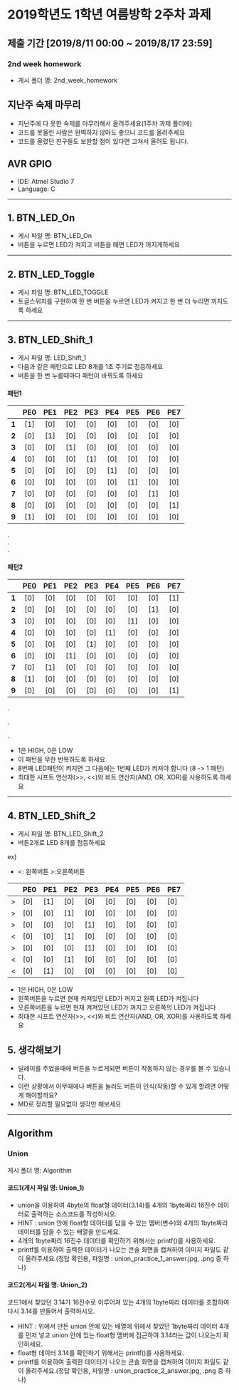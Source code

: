# 2019학년도 1학년 여름방학 2주차 과제

## 제출 기간 [2019/8/11 00:00 ~ 2019/8/17 23:59]

### 2nd week homework
* 게시 폴더 명: 2nd_week_homework

## 지난주 숙제 마무리

- 지난주에 다 못한 숙제를 마무리해서 올려주세요(1주차 과제 폴더에)
- 코드를 못올린 사람은 완벽하지 않아도 좋으니 코드를 올려주세요
- 코드를 올렸던 친구들도 보완할 점이 있다면 고쳐서 올려도 됩니다.

## AVR GPIO 

* IDE: Atmel Studio 7
* Language: C
-------------
## 1. BTN_LED_On
* 게시 파일 명: BTN_LED_On
* 버튼을 누르면 LED가 켜지고 버튼을 뗴면 LED가 꺼지게하세요
-------------
## 2. BTN_LED_Toggle
* 게시 파일 명: BTN_LED_TOGGLE
* 토글스위치를 구현하여 한 번 버튼을 누르면 LED가 켜지고 한 번 더 누리면 꺼지도록 하세요
-------------
## 3. BTN_LED_Shift_1
* 게시 파일 명: LED_Shift_1
* 다음과 같은 패턴으로 LED 8개를 1초 주기로 점등하세요
* 버튼을 한 번 누를때마다 패턴이 바뀌도록 하세요 

#### 패턴1

|       | **PE0** | **PE1** | **PE2** | **PE3** | PE4  | PE5  | PE6  | PE7  |
| :---: | :-----: | :-----: | :-----: | :-----: | :--: | :--: | :--: | :--: |
| **1** |   [1]   |   [0]   |   [0]   |   [0]   | [0]  | [0]  | [0]  | [0]  |
| **2** |   [0]   |   [1]   |   [0]   |   [0]   | [0]  | [0]  | [0]  | [0]  |
| **3** |   [0]   |   [0]   |   [1]   |   [0]   | [0]  | [0]  | [0]  | [0]  |
| **4** |   [0]   |   [0]   |   [0]   |   [1]   | [0]  | [0]  | [0]  | [0]  |
| **5** |   [0]   |   [0]   |   [0]   |   [0]   | [1]  | [0]  | [0]  | [0]  |
| **6** |   [0]   |   [0]   |   [0]   |   [0]   | [0]  | [1]  | [0]  | [0]  |
| **7** |   [0]   |   [0]   |   [0]   |   [0]   | [0]  | [0]  | [1]  | [0]  |
| **8** |   [0]   |   [0]   |   [0]   |   [0]   | [0]  | [0]  | [0]  | [1]  |
| **9** |   [1]   |   [0]   |   [0]   |   [0]   | [0]  | [0]  | [0]  | [0]  |
. <br> . <br> .

#### 패턴2

|       | PE0  | PE1  | PE2  | PE3  | PE4  | PE5  | PE6  | PE7  |
| :---: | :--: | :--: | :--: | :--: | ---- | :--: | :--: | :--: |
| **1** | [0]  | [0]  | [0]  | [0]  | [0]  | [0]  | [0]  | [1]  |
| **2** | [0]  | [0]  | [0]  | [0]  | [0]  | [0]  | [1]  | [0]  |
| **3** | [0]  | [0]  | [0]  | [0]  | [0]  | [1]  | [0]  | [0]  |
| **4** | [0]  | [0]  | [0]  | [0]  | [1]  | [0]  | [0]  | [0]  |
| **5** | [0]  | [0]  | [0]  | [1]  | [0]  | [0]  | [0]  | [0]  |
| **6** | [0]  | [0]  | [1]  | [0]  | [0]  | [0]  | [0]  | [0]  |
| **7** | [0]  | [1]  | [0]  | [0]  | [0]  | [0]  | [0]  | [0]  |
| **8** | [1]  | [0]  | [0]  | [0]  | [0]  | [0]  | [0]  | [0]  |
| **9** | [0]  | [0]  | [0]  | [0]  | [0]  | [0]  | [0]  | [1]  |

.<br>

.<br>

.<br>

* 1은 HIGH, 0은 LOW
* 이 패턴을 무한 반복하도록 하세요
* 8번째 LED패턴이 켜지면 그 다음에는 1번째 LED가 켜져야 합니다 (8 -> 1 패턴)
* 최대한 시프트 연산자(>>, <<)와 비트 연산자(AND, OR, XOR)를 사용하도록 하세요
-------------

## 4. BTN_LED_Shift_2
* 게시 파일 명: BTN_LED_Shift_2
* 버튼2개로 LED 8개를 점등하세요

ex)<br>

- <: 왼쪽버튼		>:오른쪽버튼

|      | PE0  | PE1  | PE2  | PE3  | PE4  | PE5  | PE6  | PE7  |
| ---- | ---- | ---- | ---- | ---- | ---- | ---- | ---- | ---- |
| >    | [0]  | [1]  | [0]  | [0]  | [0]  | [0]  | [0]  | [0]  |
| >    | [0]  | [0]  | [1]  | [0]  | [0]  | [0]  | [0]  | [0]  |
| >    | [0]  | [0]  | [0]  | [1]  | [0]  | [0]  | [0]  | [0]  |
| <    | [0]  | [0]  | [1]  | [0]  | [0]  | [0]  | [0]  | [0]  |
| >    | [0]  | [0]  | [0]  | [1]  | [0]  | [0]  | [0]  | [0]  |
| <    | [0]  | [0]  | [1]  | [0]  | [0]  | [0]  | [0]  | [0]  |
| <    | [0]  | [1]  | [0]  | [0]  | [0]  | [0]  | [0]  | [0]  |



* 1은 HIGH, 0은 LOW
* 왼쪽버튼을 누르면 현재 켜져있던 LED가 꺼지고 왼쪽 LED가 켜집니다
* 오른쪽버튼을 누르면 현재 켜져있던 LED가 꺼지고 오른쪽의 LED가 켜집니다
* 최대한 시프트 연산자(>>, <<)와 비트 연산자(AND, OR, XOR)를 사용하도록 하세요



## 5. 생각해보기

- 딜레이를 주었을때에 버튼을 누르게되면 버튼이 작동하지 않는 경우를 볼 수 있습니다.
- 이런 상황에서 아무때에나 버튼을 눌러도 버튼이 인식(작동)할 수 있게 할려면 어떻게 해야할까요?
- MD로 정리할 필요없이 생각만 해보세요

-------------

## Algorithm 

### Union

게시 폴더 명: Algorithm

#### 코드1(게시 파일 명: Union_1)

- union을 이용하여 4byte의 float형 데이터(3.14)를 4개의 1byte짜리 16진수 데이터로 출력하는 소스코드를 작성하시오.
- HINT : union 안에 float형 데이터를 담을 수 있는 멤버(변수)와 4개의 1byte짜리 데이터를 담을 수 있는 배열을 만드세요.
- 4개의 1byte짜리 16진수 데이터를 확인하기 위해서는 printf()를 사용하세요.
- printf를 이용하여 출력한 데이터가 나오는 콘솔 화면을 캡쳐하여 이미지 파일도 같이 올려주세요.(정답 확인용, 파일명 : union_practice_1_answer.jpg, .png 중 하나)



#### 코드2(게시 파일 명: Union_2)

코드1에서 찾았던 3.14가 16진수로 이루어져 있는 4개의 1byte짜리 데이터를 조합하여 다시 3.14를 만들어서 출력하시오.

- HINT : 위에서 만든 union 안에 있는 배열에 위에서 찾았던 1byte짜리 데이터 4개를 먼저 넣고 union 안에 있는 float형 멤버에 접근하여 3.14라는 값이 나오는지 확인하세요.
- float형 데이터 3.14를 확인하기 위해서는 printf()를 사용하세요.
- printf를 이용하여 출력한 데이터가 나오는 콘솔 화면을 캡쳐하여 이미지 파일도 같이 올려주세요.(정답 확인용, 파일명 : union_practice_2_answer.jpg, .png 중 하나)